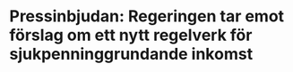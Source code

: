 # Pressinbjudan: Regeringen tar emot förslag om ett nytt regelverk för sjukpenninggrundande inkomst


